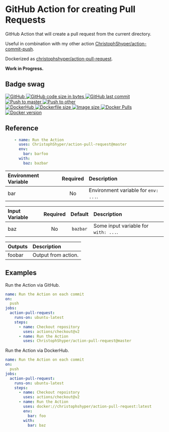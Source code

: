 # GitHub Action for creating Pull Requests

GitHub Action that will create a pull request from the current directory.

Useful in combination with my other action [ChristophShyper/action-commit-push](https://github.com/ChristophShyper/action-commit-push).

Dockerized as [christophshyper/action-pull-request](https://hub.docker.com/repository/docker/christophshyper/action-pull-request).

**Work in Progress.**


## Badge swag
[
![GitHub](https://img.shields.io/badge/github-ChristophShyper%2Faction--pull--request-brightgreen.svg?style=flat-square&logo=github)
![GitHub code size in bytes](https://img.shields.io/github/languages/code-size/christophshyper/action-pull-request?color=brightgreen&label=Code%20size&style=flat-square&logo=github)
![GitHub last commit](https://img.shields.io/github/last-commit/christophshyper/action-pull-request?color=brightgreen&label=Last%20commit&style=flat-square&logo=github)
](https://github.com/christophshyper/action-pull-request "shields.io")
[![Push to master](https://img.shields.io/github/workflow/status/christophshyper/action-pull-request/Push%20to%20master?color=brightgreen&label=Master%20branch&logo=github&style=flat-square)
](https://github.com/ChristophShyper/action-pull-request/actions?query=workflow%3A%22Push+to+master%22)
[![Push to other](https://img.shields.io/github/workflow/status/christophshyper/action-pull-request/Push%20to%20other?color=brightgreen&label=Pull%20requests&logo=github&style=flat-square)
](https://github.com/ChristophShyper/action-pull-request/actions?query=workflow%3A%22Push+to+other%22)
<br>
[
![DockerHub](https://img.shields.io/badge/docker-christophshyper%2Faction--pull--request-blue.svg?style=flat-square&logo=docker)
![Dockerfile size](https://img.shields.io/github/size/christophshyper/action-pull-request/Dockerfile?label=Dockerfile%20size&style=flat-square&logo=docker)
![Image size](https://img.shields.io/docker/image-size/christophshyper/action-pull-request/latest?label=Image%20size&style=flat-square&logo=docker)
![Docker Pulls](https://img.shields.io/docker/pulls/christophshyper/action-pull-request?color=blue&label=Pulls&logo=docker&style=flat-square)
![Docker version](https://img.shields.io/docker/v/christophshyper/action-pull-request?color=blue&label=Version&logo=docker&style=flat-square)
](https://hub.docker.com/r/christophshyper/action-pull-request "shields.io")


## Reference

```yaml
    - name: Run the Action
      uses: ChristophShyper/action-pull-request@master
      env:
        bar: barfoo
      with:
        baz: bazbar
```

Environment Variable | Required |Description
:--- | :---: | :---
bar | No | Environment variable for `env: ...`.

Input Variable | Required | Default |Description
:--- | :---: | :---: | :---
baz | No | `bazbar` | Some input variable for `with: ...`.

Outputs | Description
:--- | :---
foobar | Output from action.


## Examples

Run the Action via GitHub.
```yaml
name: Run the Action on each commit
on:
  push
jobs:
  action-pull-request:
    runs-on: ubuntu-latest
    steps:
      - name: Checkout repository
        uses: actions/checkout@v2
      - name: Run the Action
        uses: ChristophShyper/action-pull-request@master
```

Run the Action via DockerHub.
```yaml
name: Run the Action on each commit
on:
  push
jobs:
  action-pull-request:
    runs-on: ubuntu-latest
    steps:
      - name: Checkout repoistory
        uses: actions/checkout@v2
      - name: Run the Action
        uses: docker://christophshyper/action-pull-request:latest
        env:
          bar: foo
        with:
          bar: baz
```
